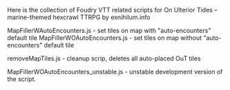Here is the collection of Foudry VTT related scripts 
for On Ulterior Tides – marine-themed hexcrawl TTRPG
by exnihilum.info

MapFillerWAutoEncounters.js - set tiles on map with "auto-encounters" default tile
MapFillerWOAutoEncounters.js - set tiles on map without "auto-encounters" default tile

removeMapTiles.js - cleanup scrip, deletes all auto-placed OuT tiles

MapFillerWOAutoEncounters_unstable.js - unstable development version of the script.

